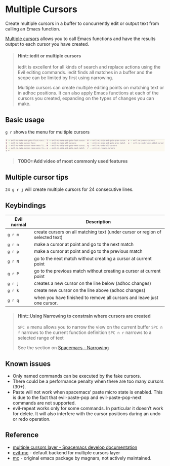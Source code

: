 # Multiple Cursors

Create multiple cursors in a buffer to concurrently edit or output text from calling an Emacs function.

[Multiple cursors](http://develop.spacemacs.org/layers/+misc/multiple-cursors/README.html) allows you to call Emacs functions and have the results output to each cursor you have created.

> #### Hint::iedit or multiple cursors
> iedit is excellent for all kinds of search and replace actions using the Evil editing commands.  iedit finds all matches in a buffer and the scope can be limited by first using narrowing.
>
> Multiple cursors can create multiple editing points on matching text or in adhoc positions. It can also apply Emacs functions at each of the cursors you created, expanding on the types of changes you can make.

## Basic usage

`g r` shows the menu for multiple cursors

![Spacemacs - Multiple Cursors - menu `g r`](/images/spacemacs-multiple-cursors-menu.png)

> #### TODO::Add video of most commonly used features


## Multiple cursor tips

`24 g r j` will create multiple cursors for 24 consecutive lines.


## Keybindings

| Evil normal | Description                                                                   |
|-------------|-------------------------------------------------------------------------------|
| `g r m`     | create cursors on all matching text (under cursor or region of selected text) |
| `g r n`     | make a cursor at point and go to the next match                               |
| `g r p`     | make a cursor at point and go to the previous match                           |
| `g r N`     | go to the next match without creating a cursor at current point               |
| `g r P`     | go to the previous match without creating a cursor at current point           |
| `g r j`     | creates a new cursor on the line below (adhoc changes)                        |
| `g r k`     | create new cursor on the line above (adhoc changes)                           |
| `g r q`     | when you have finished to remove all cursors and leave just one cursor.       |


> #### Hint::Using Narrowing to constrain where cursors are created
> `SPC n` menu allows you to narrow the view on the current buffer
> `SPC n f` narrows to the current function definition
> `SPC n r` narrows to a selected range of text
>
> See the section on [Spacemacs - Narrowing](narrowing.html)


## Known issues
* Only named commands can be executed by the fake cursors.
* There could be a performance penalty when there are too many cursors (30+).
* Paste will not work when spacemacs’ paste micro state is enabled. This is due to the fact that evil-paste-pop and evil-paste-pop-next commands are not supported.
* evil-repeat works only for some commands. In particular it doesn’t work for delete. It will also interfere with the cursor positions during an undo or redo operation.

## Reference

* [multiple cursors layer - Spacemacs develop documentation](http://develop.spacemacs.org/layers/+misc/multiple-cursors/README.html)
* [evil-mc](https://github.com/gabesoft/evil-mc) - default backend for multiple cursors layer
* [mc](https://github.com/magnars/multiple-cursors.el) - original emacs package by magnars, not actively maintained.
